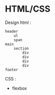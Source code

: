 # HTML/CSS

Design html :

```
header
    ul
    span
main
    section
        div
        div
        div
        div
footer
```

CSS :

* flexbox
